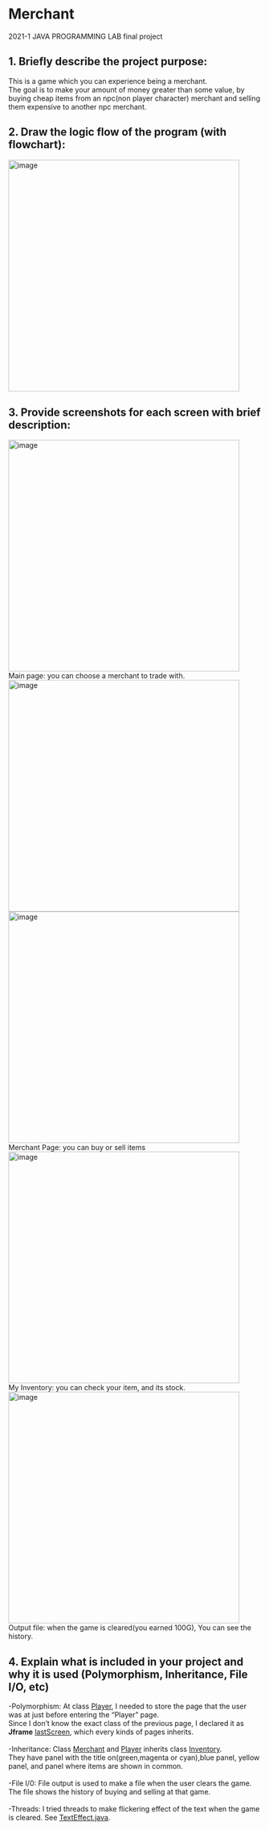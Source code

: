 # Merchant
 2021-1 JAVA PROGRAMMING LAB final project
## 1. Briefly describe the project purpose:<br>
This is a game which you can experience being a merchant.<br>
The goal is to make your amount of money greater than some value,
by buying cheap items from an npc(non player character) merchant and selling them expensive to another npc merchant.

## 2. Draw the logic flow of the program (with flowchart):<br>
<img width="460" alt="image" src="https://user-images.githubusercontent.com/60357053/160287147-0263b03f-a5ad-480c-9c6a-4f398e09f2eb.png">

## 3. Provide screenshots for each screen with brief description:<br>
<img width="460" alt="image" src="https://user-images.githubusercontent.com/60357053/160287176-e8f32728-be3d-4531-a922-053aab125346.png"><br>
Main page: you can choose a merchant to trade with.<br>
<img width="460" alt="image" src="https://user-images.githubusercontent.com/60357053/160287482-ec45abf9-3a1f-4864-bd35-003d70451da5.png">
<img width="460" alt="image" src="https://user-images.githubusercontent.com/60357053/160287509-228cef82-b6be-40e5-b6bc-c66c70e31dcc.png">
<br>Merchant Page: you can buy or sell items<br>
<img width="460" alt="image" src="https://user-images.githubusercontent.com/60357053/160287462-0d72528d-f3b8-4f29-acb3-d5ca55afd382.png">
<br>My Inventory: you can check your item, and its stock.<br>
<img width="460" alt="image" src="https://user-images.githubusercontent.com/60357053/160287637-5ca99ca7-79bb-49fa-912b-29888cb321c1.png">
<br>Output file: when the game is cleared(you earned 100G), You can see the history.<br>
## 4. Explain what is included in your project and why it is used (Polymorphism, Inheritance, File I/O, etc)
-Polymorphism:
   At class [Player](https://github.com/rnntnp/Merchant/blob/main/src/Player.java), I needed to store the page that the user was at just before entering the “Player” page. <br>Since I don’t know the exact class of the previous page, I declared it as **Jframe** [lastScreen](https://github.com/rnntnp/Merchant/blob/main/src/Player.java#L21), which every kinds of pages inherits.
 <br><br>-Inheritance:
   Class [Merchant](https://github.com/rnntnp/Merchant/blob/main/src/Merchant.java) and [Player](https://github.com/rnntnp/Merchant/blob/main/src/Player.java) inherits class [Inventory](https://github.com/rnntnp/Merchant/blob/main/src/Inventory.java). 
   <br>They have panel with the title on(green,magenta or cyan),blue panel, yellow panel, and panel where items are shown in common.
<br><br>-File I/0:
   File output is used to make a file when the user clears the game.
   The file shows the history of buying and selling at that game.
<br><br>-Threads:
   I tried threads to make flickering effect of the text when the game is cleared. See [TextEffect.java](https://github.com/rnntnp/Merchant/blob/main/src/TextEffect.java).
